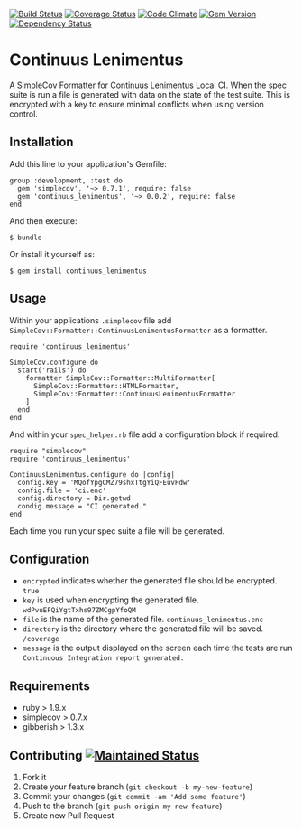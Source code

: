 [![Build Status](https://travis-ci.org/ChuckJHardy/ContinuusLenimentus.png)](https://travis-ci.org/ChuckJHardy/ContinuusLenimentus) [![Coverage Status](https://coveralls.io/repos/ChuckJHardy/ContinuusLenimentus/badge.png?branch=feature%2Fintegration)](https://coveralls.io/r/ChuckJHardy/ContinuusLenimentus?branch=master) [![Code Climate](https://codeclimate.com/github/ChuckJHardy/ContinuusLenimentus.png)](https://codeclimate.com/github/ChuckJHardy/ContinuusLenimentus) [![Gem Version](https://badge.fury.io/rb/continuus_lenimentus.png)](http://badge.fury.io/rb/continuus_lenimentus) [![Dependency Status](https://gemnasium.com/ChuckJHardy/ContinuusLenimentus.png)](https://gemnasium.com/ChuckJHardy/ContinuusLenimentus)

# Continuus Lenimentus

A SimpleCov Formatter for Continuus Lenimentus Local CI. When the spec suite is run a file is generated with data on the state of the test suite. This is encrypted with a key to ensure minimal conflicts when using version control.

## Installation

Add this line to your application's Gemfile:

    group :development, :test do
      gem 'simplecov', '~> 0.7.1', require: false
      gem 'continuus_lenimentus', '~> 0.0.2', require: false
    end

And then execute:

    $ bundle

Or install it yourself as:

    $ gem install continuus_lenimentus

## Usage

Within your applications `.simplecov` file add `SimpleCov::Formatter::ContinuusLenimentusFormatter` as a formatter.

    require 'continuus_lenimentus'

    SimpleCov.configure do
      start('rails') do
        formatter SimpleCov::Formatter::MultiFormatter[
          SimpleCov::Formatter::HTMLFormatter,
          SimpleCov::Formatter::ContinuusLenimentusFormatter
        ]
      end
    end
    
And within your `spec_helper.rb` file add a configuration block if required.

    require "simplecov"
    require 'continuus_lenimentus'

    ContinuusLenimentus.configure do |config|
      config.key = 'MQofYpgCMZ79shxTtgYiQFEuvPdw'
      config.file = 'ci.enc'
      config.directory = Dir.getwd
      condig.message = "CI generated."
    end

Each time you run your spec suite a file will be generated.

## Configuration

* `encrypted` indicates whether the generated file should be encrypted. `true`
* `key` is used when encrypting the generated file. `wdPvuEFQiYgtTxhs97ZMCgpYfoQM`
* `file` is the name of the generated file. `continuus_lenimentus.enc`
* `directory` is the directory where the generated file will be saved. `/coverage`
* `message` is the output displayed on the screen each time the tests are run `Continuous Integration report generated.`

## Requirements

* ruby > 1.9.x
* simplecov > 0.7.x
* gibberish > 1.3.x

## Contributing [![Maintained Status](http://stillmaintained.com/ChuckJHardy/ContinuusLenimentus.png)](http://stillmaintained.com/ChuckJHardy/ContinuusLenimentus)

1. Fork it
2. Create your feature branch (`git checkout -b my-new-feature`)
3. Commit your changes (`git commit -am 'Add some feature'`)
4. Push to the branch (`git push origin my-new-feature`)
5. Create new Pull Request
